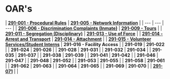 # OAR's

| [**291-001 - Procedural Rules**](219-001-procedural-rules.md) | [**291-005 - Network Information**](291-005-network-information-system-access-and-security.md) |
| --- | --- | --- |
| [**291-006 - Discrimination Complaints \(Inmate\)**](291-006-discrimination-complaints-inmate.md) | [**291-009 - Tours**](291-009-tours.md) |
| [**291-011 - Segregation \(Disciplinary\)**](291-011-segregation.md) | [**291-013 - Use of Force**](291-013-use-of-force.md) |
| [**291-014 - Arrest and Transport**](291-014-arrest-and-transport/) | [**291-014 - Attachment**](291-014-arrest-and-transport/291-014-attachment.md) |
| [**291-015 - Volunteer Services/Student Interns**](291-015-volunteer-services-student-interns.md) | **291-016 - Facility Access** |
| **291-019** | **291-022** |
| **291-024** | **291-026** |
| **291-028** | **291-031** |
| **291-032** | **291-034** |
| **291-035** | **291-037** |
| **291-038** | **291-039** |
| **291-041** | **291-042** |
| **291-046** | **291-047** |
| **291-048** | **291-052** |
| **291-053** | **291-055** |
| **291-058** | **291-061** |
| **291-062** | **291-063** |
| **291-064** | **291-065** |
| **291-069** | **291-070** |
| [**291-071**](https://github.com/agsang84/SnakePit/tree/8a50e0f070fcdf94c0df052580d74dad0f9f6675/laws-and-rules/oars/0071.md) |  |

